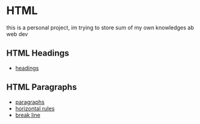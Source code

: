 # HTML
this is a personal project, im trying to store sum of my own knowledges ab web dev
## HTML Headings
- [headings](HTML/headings.html)
## HTML Paragraphs
- [paragraphs](HTML/paragraphs.html)
- [horizontal rules](HTML/hroizontal_rules.html)
- [break line](HTML/breakline.html)
